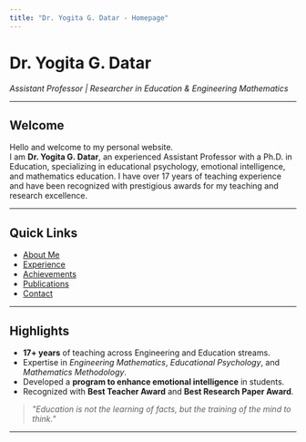 ```yaml
---
title: "Dr. Yogita G. Datar - Homepage"
---
```


# Dr. Yogita G. Datar
*Assistant Professor | Researcher in Education & Engineering Mathematics*

---

## Welcome
Hello and welcome to my personal website.  
I am **Dr. Yogita G. Datar**, an experienced Assistant Professor with a Ph.D. in Education, specializing in educational psychology, emotional intelligence, and mathematics education. I have over 17 years of teaching experience and have been recognized with prestigious awards for my teaching and research excellence.

---

## Quick Links
- [About Me](about.md)
- [Experience](experience.md)
- [Achievements](achievements.md)
- [Publications](publications.md)
- [Contact](contact.md)

---

## Highlights
- **17+ years** of teaching across Engineering and Education streams.
- Expertise in *Engineering Mathematics*, *Educational Psychology*, and *Mathematics Methodology*.
- Developed a **program to enhance emotional intelligence** in students.
- Recognized with **Best Teacher Award** and **Best Research Paper Award**.

> _"Education is not the learning of facts, but the training of the mind to think."_  

---
